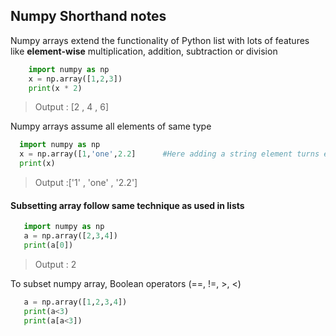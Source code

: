 ## Numpy Shorthand notes



Numpy arrays extend the functionality of Python list with lots of features like
**element-wise** multiplication, addition, subtraction or division
```python
    import numpy as np
    x = np.array([1,2,3])
    print(x * 2)
```
> Output : [2 , 4 , 6]

Numpy arrays assume all elements of same type
```python
  import numpy as np
  x = np.array([1,'one',2.2]      #Here adding a string element turns each element to string type
  print(x)
```
> Output :['1' , 'one' , '2.2']

#### Subsetting array follow same technique as used in lists
```python
   import numpy as np
   a = np.array([2,3,4])
   print(a[0])
```
> Output : 2

To subset numpy array, Boolean operators (==, !=, >, <)

```python
   a = np.array([1,2,3,4])
   print(a<3)
   print(a[a<3])
```

    
